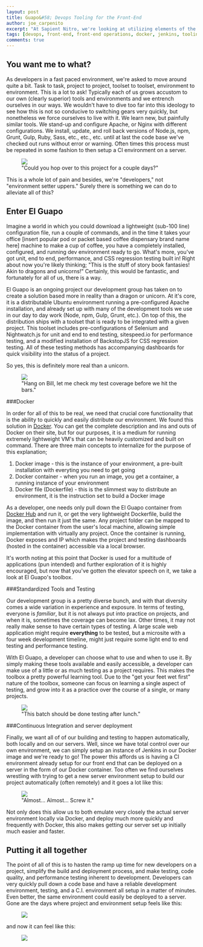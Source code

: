 ```yaml
---
layout: post
title: Guapo&#58; Devops Tooling for the Front-End
author: joe_carpenito
excerpt: "At Sapient Nitro, we're looking at utilizing elements of the devops toolkit to accelerate our work and improve quality and consistency between projects."
tags: [devops, front-end, front-end operations, docker, jenkins, tooling, testing, dashboards]
comments: true
---
```


## You want me to what?

As developers in a fast paced environment, we're asked to move around quite a bit. Task to task, project to project, toolset to toolset, environment to environment. This is a lot to ask! Typically each of us grows accustom to our own (clearly superior) tools and environments and we entrench ourselves in our ways. We wouldn't have to dive too far into this ideology to see how this is not so conducive to switching gears very quickly, but nonetheless we force ourselves to live with it. We learn new, but painfully similar tools. We stand-up and configure Apache, or Nginx with different configurations. We install, update, and roll back versions of Node.js, npm, Grunt, Gulp, Ruby, Sass, etc., etc., etc. until at last the code base we've checked out runs without error or warning. Often times this process must be repeated in some fashion to then setup a CI environment on a server. 

<figure>
	<a href="https://media.giphy.com/media/xkJ967hJt01gI/giphy.gif"><img src="https://media.giphy.com/media/xkJ967hJt01gI/giphy.gif"></a>
	<figcaption>"Could you hop over to this project for a couple days?"</figcaption>
</figure>

<!--break-->

This is a whole lot of pain and besides, we're "developers," not "environment setter uppers." Surely there is something we can do to alleviate all of this?

## Enter El Guapo
Imagine a world in which you could download a lightweight (sub-100 line) configuration file, run a couple of commands, and in the time it takes your office [insert popular pod or packet based coffee dispensary brand name here] machine to make a cup of coffee, you have a completely installed, configured, and running dev environment ready to go. What's more, you've got unit, end to end, performance, and CSS regression testing built in! Right about now you're likely thinking; "This is the stuff of story book fantasies! Akin to dragons and unicorns!" Certainly, this would be fantastic, and fortunately for all of us, there is a way.

El Guapo is an ongoing project our development group has taken on to create a solution based more in reality than a dragon or unicorn. At it's core, it is a distributable Ubuntu environment running a pre-configured Apache installation, and already set up with many of the development tools we use in our day to day work (Node, npm, Gulp, Grunt, etc.). On top of this, the distribution ships with a toolset that is ready to be integrated with a given project. This toolset includes pre-configurations of Selenium and Nightwatch.js for unit and end to end testing, sitespeed.io for performance testing, and a modified installation of BackstopJS for CSS regression testing. All of these testing methods has accompanying dashboards for quick visibility into the status of a project.

So yes, this is definitely more real than a unicorn.

<figure>
	<a href="http://www.thisiswhyimbroke.com/images/unicorn-mask1.jpg"><img src="http://www.thisiswhyimbroke.com/images/unicorn-mask1.jpg"></a>
	<figcaption>"Hang on Bill, let me check my test coverage before we hit the bars."</figcaption>
</figure>

###Docker 

In order for all of this to be real, we need that crucial core functionality that is the ability to quickly and easily distribute our environment. We found this solution in [Docker](https://www.docker.com/). You can get the complete description and ins and outs of Docker on their site, but for our purposes, it is a medium for running extremely lightweight VM's that can be heavily customized and built on command. There are three main concepts to internalize for the purpose of this explanation;

 1. Docker image - this is the instance of your environment, a pre-built installation with everyting you need to get going
 2. Docker container - when you run an image, you get a container, a running instance of your environment
 3. Docker file (Dockerfile) - this is the slimmest way to distribute an environment, it is the instruction set to build a Docker image

As a developer, one needs only pull down the El Guapo container from [Docker Hub](https://hub.docker.com/) and run it, or get the very lightweight Dockerfile, build the image, and then run it just the same. Any project folder can be mapped to the Docker container from the user's local machine, allowing simple implementation with virtually any project. Once the container is running, Docker exposes and IP which makes the project and testing dashboards (hosted in the container) accessible via a local browser. 

It's worth noting at this point that Docker is used for a multitude of applications (pun intended) and further exploration of it is highly encouraged, but now that you've gotten the elevator speech on it, we take a look at El Guapo's toolbox.

###Standardized Tools and Testing

Our development group is a pretty diverse bunch, and with that diversity comes a wide variation in experience and exposure. In terms of testing, everyone is *familiar*, but it is not always put into practice on projects, and when it is, sometimes the coverage can become lax. Other times, it may not really make sense to have certain types of testing. A large scale web application might require **everything** to be tested, but a microsite with a four week development timeline, might just require some light end to end testing and performance testing. 

With El Guapo, a developer can choose what to use and when to use it. By simply making these tools available and easily accessible, a developer can make use of a little or as much testing as a project requires. This makes the toolbox a pretty powerful learning tool. Due to the "get your feet wet first" nature of the toolbox, someone can focus on learning a single aspect of testing, and grow into it as a practice over the course of a single, or many projects. 


<figure>
	<a href="https://media.giphy.com/media/RdAA6TFprPmsE/giphy.gif"><img src="https://media.giphy.com/media/RdAA6TFprPmsE/giphy.gif"></a>
	<figcaption>"This batch should be done testing after lunch."</figcaption>
</figure>

###Continuous Integration and server deployment

Finally, we want all of of our building and testing to happen automatically, both locally and on our servers. Well, since we have total control over our own environment, we can simply setup an instance of Jenkins in our Docker image and we're ready to go! The power this affords us is having a CI environment already setup for our front end that can be deployed on a server in the form of our Docker container. Too often we find ourselves wrestling with trying to get a new server environment setup to build our project automatically (often remotely) and it goes a lot like this:

<figure>
	<a href="https://media.giphy.com/media/PKgRu9KQuZpSg/giphy.gif"><img src="https://media.giphy.com/media/PKgRu9KQuZpSg/giphy.gif"></a>
	<figcaption>"Almost... Almost... Screw it."</figcaption>
</figure>

Not only does this allow us to both emulate very closely the actual server environment locally via Docker, and deploy much more quickly and frequently with Docker, this also makes getting our server set up initially much easier and faster.

## Putting it all together ##

The point of all of this is to hasten the ramp up time for new developers on a project, simplify the build and deployment process, and make testing, code quality, and performance testing inherent to development. Developers can very quickly pull down a code base and have a reliable development environment, testing, and a C.I. environment all setup in a matter of minutes. Even better, the same environment could easily be deployed to a server. Gone are the days where project and environment setup feels like this:
<figure>
	<a href="https://media.giphy.com/media/YpmVBNubONoqs/giphy.gif"><img src="https://media.giphy.com/media/YpmVBNubONoqs/giphy.gif"></a>
</figure>
and now it can feel like this:
<figure>
	<a href="https://media.giphy.com/media/MteOtn95GNx5e/giphy.gif"><img src="https://media.giphy.com/media/MteOtn95GNx5e/giphy.gif"></a>
</figure>